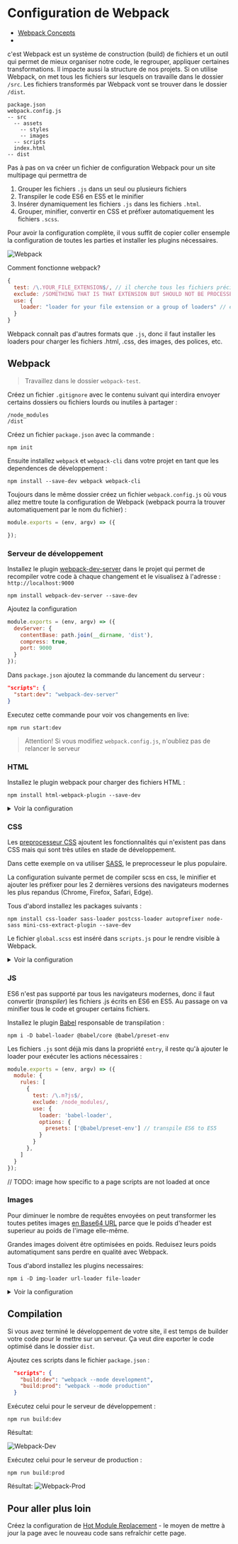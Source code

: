 # Configuration de Webpack

+ [Webpack Concepts](https://webpack.js.org/concepts/)
+ []()

c'est 
Webpack est un système de construction (build) de fichiers et un outil qui permet de mieux organiser notre code, le regrouper, appliquer certaines transformations.
Il impacte aussi la structure de nos projets. Si on utilise Webpack, on met tous les fichiers sur lesquels on travaille dans le dossier `/src`. Les fichiers transformés par Webpack vont se trouver dans le dossier `/dist`.

```
package.json
webpack.config.js
-- src
  -- assets
    -- styles
    -- images
  -- scripts
  index.html
-- dist

```

Pas à pas on va créer un fichier de configuration Webpack pour un site multipage qui permettra de

1. Grouper les fichiers `.js` dans un seul ou plusieurs fichiers
2. Transpiler le code ES6 en ES5 et le minifier
3. Insérer dynamiquement les fichiers `.js` dans les fichiers `.html`.
4. Grouper, minifier, convertir en CSS et préfixer automatiquement les fichiers `.scss`.

Pour avoir la configuration complète, il vous suffit de copier coller ensemple la configuration de toutes les parties et installer les plugins nécessaires.

![Webpack](https://i.ibb.co/Rzcwk1k/webpack-is-coming.png)

Comment fonctionne webpack?
```js
{
  test: /\.YOUR_FILE_EXTENSION$/, // il cherche tous les fichiers précisé dans "entry" avec certain format
  exclude: /SOMETHING THAT IS THAT EXTENSION BUT SHOULD NOT BE PROCESSED/, // mais pas avec ce nom
  use: {
    loader: "loader for your file extension or a group of loaders" // ensuite il les prétraite et leurs applique transformations nécessaires
  }
}
```

Webpack connaît pas d'autres formats que `.js`, donc il faut installer les loaders pour charger les fichiers .html, .css, des images, des polices, etc.

## Webpack

> Travaillez dans le dossier `webpack-test`.

Créez un fichier `.gitignore` avec le contenu suivant qui interdira envoyer certains dossiers ou fichiers lourds ou inutiles à partager :
```
/node_modules
/dist
```

Créez un fichier `package.json` avec la commande :
```
npm init
```

Ensuite installez `webpack` et `webpack-cli` dans votre projet en tant que les dependences de développement :
```
npm install --save-dev webpack webpack-cli
```

Toujours dans le même dossier créez un fichier `webpack.config.js` où vous allez mettre toute la configuration de Webpack (webpack pourra la trouver automatiquement par le nom du fichier) :

```js
module.exports = (env, argv) => ({

});
```

### Serveur de développement

Installez le plugin [webpack-dev-server](https://github.com/webpack/webpack-dev-server) dans le projet qui permet de recompiler votre code à chaque changement et le visualisez à l'adresse : `http://localhost:9000`

```
npm install webpack-dev-server --save-dev
```

Ajoutez la configuration
```js
module.exports = (env, argv) => ({
  devServer: {
    contentBase: path.join(__dirname, 'dist'),
    compress: true,
    port: 9000
  }
});

```

Dans `package.json` ajoutez la commande du lancement du serveur :
```json
"scripts": {
  "start:dev": "webpack-dev-server"
}
```

Executez cette commande pour voir vos changements en live:
```
npm run start:dev
```
> Attention! Si vous modifiez `webpack.config.js`, n'oubliez pas de relancer le serveur

### HTML

Installez le plugin webpack pour charger des fichiers HTML :
```
npm install html-webpack-plugin --save-dev
```

<details>
<summary>Voir la configuration</summary>

```js
const path = require('path');
const HtmlWebPackPlugin = require("html-webpack-plugin");

module.exports = (env, argv) => ({
  // code that you work on in 'src' folder
  entry: {
    vendor: './src/scripts/vendor.js', // all the not development dependencies from node_modules go here
    scripts: './src/scripts/scripts.js', // all the code shared between different pages goes here
    index: './src/scripts/index.js', // code specific to index page
    'contact-form': './src/scripts/contact-form.js', // code specific to contact-form page
  },
  // compiled code
  output: {
    filename: argv.mode == 'development' ? '[name].js' : '[name].[hash].js', // '[name].[hash].js' for production
    path: path.resolve(__dirname, 'dist'), // folder where all tranformed files will be placed
  },
  module: {
    rules: [
      {
        test: /\.html$/,
        use: [{ 
          loader: "html-loader", 
          options: { minimize: true } 
        }]
      },
    ]
  },
  plugins: [
    // create an instance of HtmlWebPackPlugin for every page of a multipage website
    new HtmlWebPackPlugin({
      template: "src/index.html", // take html from this path
      filename: "./index.html", // name it 'index.html' and insert to the root of output folder
      chunks: ['vendor', 'scripts', 'index'] // insert dymamically vendor.js, scripts.js and index.js to index.html
    }),
    new HtmlWebPackPlugin({
      template: "src/contact-form.html",
      filename: "./contact-form.html",
      chunks: ['vendor', 'scripts', 'contact-form']
    }),
  ]
});
```
</details>



### CSS

Les [preprocesseur CSS](https://developer.mozilla.org/en-US/docs/Glossary/CSS_preprocessor) ajoutent les fonctionnalités qui n'existent pas dans CSS mais qui sont très utiles en stade de développement.

Dans cette exemple on va utiliser [SASS](http://sass-lang.com/), le preprocesseur le plus populaire.

La configuration suivante permet de compiler scss en css, le minifier et ajouter les préfixer pour les 2 dernières versions des navigateurs modernes les plus repandus (Chrome, Firefox, Safari, Edge).

Tous d'abord installez les packages suivants :
```
npm install css-loader sass-loader postcss-loader autoprefixer node-sass mini-css-extract-plugin --save-dev
```

Le fichier `global.scss` est inséré dans `scripts.js` pour le rendre visible à Webpack.

<details>
<summary>Voir la configuration</summary>

Toujours dans `webpack.config.js` rajoutez:
```js
const MiniCssExtractPlugin = require("mini-css-extract-plugin");

module.exports = (env, argv) => ({
  module: {
    rules: [
      {
        test: /\.(sa|sc|c)ss$/, // look for .sass, .scss or .css files
        use: [
          MiniCssExtractPlugin.loader, // minify css files
          "css-loader", // translate CSS to JavaScript
          { 
            loader: "postcss-loader", // perform some actions on compiled css
            options: {
              plugins: [require("autoprefixer")] // add prefixes to css properties if needed for browsers mentioned in 'browserslist' property in package.json
            }
          },
          "sass-loader" // convert SASS/SCSS to css
        ],
      },
    ],
  },
  plugins: [
    new MiniCssExtractPlugin({
      filename: argv.mode == 'development' ? '[name].css' : '[name].[hash].css', // '[name].[hash].css for production - hash this file, so users always will get the newest version of this file and not that one from cache
    })
  ]
});

```
</details>


### JS

ES6 n'est pas supporté par tous les navigateurs modernes, donc il faut convertir (*transpiler*) les fichiers .js écrits en ES6 en ES5. Au passage on va minifier tous le code et grouper certains fichiers.

Installez le plugin [Babel](https://babeljs.io/docs/en/) responsable de transpilation :
```
npm i -D babel-loader @babel/core @babel/preset-env 
```

Les fichiers `.js` sont déjà mis dans la propriété `entry`, il reste qu'à ajouter le loader pour exécuter les actions nécessaires :
```js
module.exports = (env, argv) => ({
  module: {
    rules: [
      {
        test: /\.m?js$/,
        exclude: /node_modules/,
        use: {
          loader: 'babel-loader',
          options: {
            presets: ['@babel/preset-env'] // transpile ES6 to ES5
          }
        }
      },
    ]
  }
});
```


// TODO: image how specific to a page scripts are not loaded at once

### Images

Pour diminuer le nombre de requêtes envoyées on peut transformer les toutes petites images [en Base64 URL](https://stackoverflow.com/questions/11736159/advantages-and-disadvantages-of-using-base64-encoded-images) parce que le poids d'header est superieur au poids de l'image elle-même.

Grandes images doivent être optimisées en poids. Reduisez leurs poids automatiqument sans perdre en qualité avec Webpack.

Tous d'abord installez les plugins necessaires:
```
npm i -D img-loader url-loader file-loader
```

<details>
<summary>Voir la configuration</summary>

```js

module.exports = (env, argv) => ({
  module: {
    rules: [
      // convert an image lighter than 10.000 bytes to Base64 URL
      // otherwise reduce its size
      {
        test: /\.(png|jpe?g)/i,
        use: [
          {
            loader: "url-loader",
            options: {
              name: "./assets/images/[name].[ext]",
              limit: 10000 // 10k bytes
            }
          },
          {
            loader: "img-loader"
          }
        ]
      }
    ]
  }
});
```
</details>

## Compilation

Si vous avez terminé le développement de votre site, il est temps de builder votre code pour le mettre sur un serveur. Ça veut dire exporter le code optimisé dans le dossier `dist`.

Ajoutez ces scripts dans le fichier `package.json` :
```json
  "scripts": {
    "build:dev": "webpack --mode development",
    "build:prod": "webpack --mode production"
  }
```

Exécutez celui pour le serveur de développement :

```
npm run build:dev
```

Résultat:

![Webpack-Dev](https://i.ibb.co/W5gbMN1/webpack-dev.png)

Exécutez celui pour le serveur de production :

```
npm run build:prod
```

Résultat:
![Webpack-Prod](https://i.ibb.co/fFv2mcY/webpack-prod.png)

## Pour aller plus loin

Créez la configuration de [Hot Module Replacement](https://webpack.js.org/concepts/hot-module-replacement/) - le moyen de mettre à jour la page avec le nouveau code sans refraîchir cette page.
